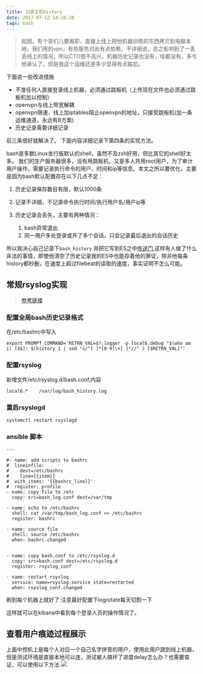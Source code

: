 ```yaml
---
title: 记录主机history
date: 2017-07-12 14:10:20
tags: bash
---
```

> 起因，有个哥们儿要离职，直接上线上把他机器训练的东西拷贝到电脑本地，我们用的vpn，有些服务对此有点依赖，不详细说，总之影响到了一丢丢线上的情况，所以CTO很不高兴，机器历史记录也没有，啥都没有，多亏他承认了。但是我这个运维还是多少显得有点尴尬。

下面说一些改进措施
- 不准任何人直接登录线上机器，必须通过跳板机（上传现在文件也必须通过跳板机加以控制）
- openvpn与线上带宽解耦
- openvpn限速，线上加iptables阻止openvpn的地址，只接受跳板机(加一条运维通道，永远有B方案)
- 历史记录需要详细记录

前三条很好就解决了。
下面内容详细记录下第四条的实现方法。

bash是多数Linux发行版默认的shell，虽然不及zsh好用，但比其它的shell好太多。
我们的生产服务器很多，没有用跳板机，又是多人共用root用户，为了审计用户操作，需要记录执行命令的用户、时间和ip等信息。本文之所以要优化，主要是因为bash默认配置存在以下几点不足：

1. 历史记录保存数目有限，默认1000条

2. 记录不详细，不记录命令执行时间/执行用户名/用户ip等

3. 历史记录会丢失，主要有两种情况：
    1. bash异常退出 
    2. 同一用户多处登录或开了多个会话，只会记录最后退出的会话历史

所以我决心自己记录下`bash_history` 并把它写到ES之中[传送门](https://fanquqi.github.io/2017/06/12/file-beat%E6%8E%A5%E5%85%A5ELK/),这样有人做了什么非法的事情，即使他清空了历史记录我的ES中也能存着他的罪证，除非他每条history都秒删，在速度上超过filebeat的读取的速度，事实证明不怎么可能。

## 常规rsyslog实现
> [参考链接](http://www.361way.com/history-log-audit/4147.html)
### 配置全局bash历史记录格式
在/etc/bashrc中写入
```
export PROMPT_COMMAND='RETRN_VAL=$?;logger -p local6.debug "$(who am i) [$$]: $(history 1 | sed "s/^[ ]*[0-9]\+[ ]*//" ) [$RETRN_VAL]"'
```


### 配置rsyslog
新增文件/etc/rsyslog.d/bash.conf,内容
```
local6.*    /var/log/bash_history.log
```

### 重启rsyslogd
```
systemctl restart rsyslogd
```

### ansible 脚本
```
---

#- name: add scripts to bashrc
#  lineinfile:
#    dest=/etc/bashrc
#    line={{item}}
#  with_items: '{{bashrc_line}}'
#  register: profile
- name: copy file to /etc
  copy: src=bash_log.conf dest=/var/tmp

- name: echo to /etc/bashrc
  shell: cat /var/tmp/bash_log.conf >> /etc/bashrc
  register: bashrc

- name: source file
  shell: source /etc/bashrc
  when: bashrc.changed


- name: copy bash.conf to /etc/rsyslog.d
  copy: src=bash.conf dest=/etc/rsyslog.d
  register: rsyslog_conf

- name: restart rsyslog
  service: name=rsyslog.service state=restarted
  when: rsyslog_conf.changed
```
刷到每个机器上就好了   注意最好配置下logrotate每天切割一下

这样就可以在kibana中看到每个登录人员的操作情况了。

## 查看用户痕迹过程展示

上面中控机上是每个人对应一个自己名字拼音的用户，使用此用户跳到线上机器，但是测试环境是直接本地可以连，测试被人搞坏了进度delay怎么办？也需要查证，可以使用以下方法
![](http://or2jd66dq.bkt.clouddn.com/bash_history_modify.png)
